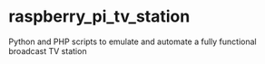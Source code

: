 # raspberry_pi_tv_station
Python and PHP scripts to emulate and automate a fully functional broadcast TV station
